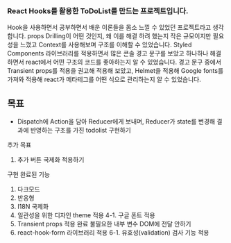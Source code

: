 ### React Hooks를 활용한 ToDoList를 만드는 프로젝트입니다.

Hook을 사용하면서 공부하면서 배운 이론들을 몸소 느낄 수 있었던 프로젝트라고 생각합니다.
props Drilling이 어떤 것인지, 왜 이를 해결 하려 했는지 작은 규모이지만 필요성을 느꼈고 Context를 사용해보며 구조를 이해할 수 있었습니다.
Styled Components 라이브러리를 적용하면서 많은 콘솔 경고 문구를 보았고 하나하나 해결하면서 react에서 어떤 구조의 코드를 좋아하는지 알 수 있었습니다.
경고 문구 중에서 Transient props를 적용을 권고해 적용해 보았고, Helmet을 적용해 Google fonts를 가져와 적용해 react가 메타테그를 어떤 식으로 관리하는지 알 수 있었습니다.

## 목표

- Dispatch에 Action을 담아 Reducer에게 보내며, Reducer가 state를 변경해 결과에 반영하는 구조를 가진 todolist 구현하기

추가 목표

1. 추가 버튼 국제화 적용하기

구현 완료된 기능

1. 다크모드
2. 반응형
3. I18N 국제화
4. 일관성을 위한 디자인 theme 적용
   4-1. 구글 폰트 적용
5. Transient props 적용 완료
   불필요한 내부 변수 DOM에 전달 안하기
6. react-hook-form 라이브러리 적용
   6-1. 유효성(validation) 검사 기능 적용
